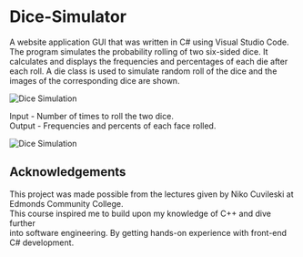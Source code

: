 # Dice-Simulator
A website application GUI that was written in C# using Visual Studio Code. The program simulates the probability rolling of two six-sided dice. It calculates and displays the frequencies and percentages of each die after each roll. A die class is used to simulate random roll of the dice and the images of the corresponding dice are shown.

![Dice Simulation](https://i.imgur.com/917Kc7N.jpg)

Input - Number of times to roll the two dice.<br/>
Output - Frequencies and percents of each face rolled.

![Dice Simulation](https://imgur.com/vDSq3Xm.jpg)

## Acknowledgements
This project was made possible from the lectures given by Niko Cuvileski at Edmonds Community College.<br/> This course inspired me to build upon my knowledge of C++ and dive further <br/> into software engineering. By getting hands-on experience with front-end C# development. 
